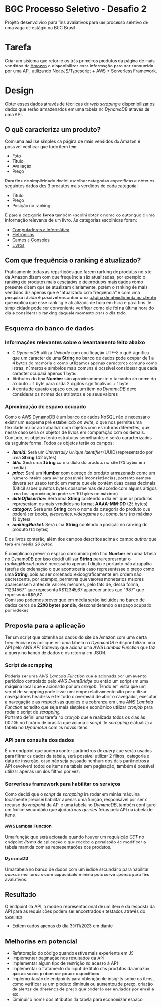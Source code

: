 # BGC Processo Seletivo - Desafio 2
Projeto desenvolvido para fins avaliativos para um processo seletivo de uma vaga de estágio na BGC Brasil

# Tarefa

Criar um sistema que retorne os três primeiros produtos da página de mais vendidos da [Amazon](https://amazon.com.br/bestsellers) e disponibilizar essa informação para ser consumida por uma API, utilizando NodeJS/Typescript + AWS + Serverless Framework.

# Design

Obter esses dados através de técnicas de *web scraping* e disponibilizar os dados que serão armazenados em uma tabela no *DynamoDB* através de uma API.

## O quê caracteriza um produto?

Com uma análise simples da página de mais vendidos da Amazon é possível verificar que todo item tem:

- Foto
- Título
- Avaliação
- Preço

Para fins de simplicidade decidi escolher categorias específicas e obter os seguintes dados dos 3 produtos mais vendidos de cada categoria:

- Título
- Preço
- Posição no ranking

E para a categoria **livros** também escolhi obter o nome do autor que é uma informação relevante de um livro. As categorias escolhidas foram:

- [Computadores e Informática](https://amazon.com.br/bestsellers/computers)
- [Eletrônicos](https://amazon.com.br/bestsellers/electronics)
- [Games e Consoles](https://amazon.com.br/bestsellers/videogames)
- [Livros](https://amazon.com.br/bestsellers/books)

## Com que frequência o ranking é atualizado?

Praticamente todas as repartições que fazem ranking de produtos no site da Amazon dizem com que frequência são atualizadas, por exemplo o ranking de produtos mais desejados e de produtos mais dados como presente dizem que se atualizam diariamente, porém o ranking de mais vendidos diz apenas que é "atualizado com frequência" e com uma pesquisa rápida é possível encontrar uma [página de atendimento ao cliente](https://www.amazon.com.br/gp/help/customer/display.html?nodeId=GGGMZK378RQPATDJ) que explica que esse ranking é atualizado de hora em hora e para fins de simplicidade pode ser conveniente verificar como ele foi na última hora do dia e considerar o ranking daquele momento para o dia todo.

## Esquema do banco de dados

### Informações relevantes sobre o levantamento feito abaixo

- O *DynamoDB* utiliza *Unicode* com codificação UTF-8 o quê significa que um caracter de uma **String** no banco de dados pode ocupar de 1 a 4 bytes de memória e como utilizamos apenas caracteres comuns como letras, números e símbolos mais comuns é possível considerar que cada caracter ocupará apenas 1 byte.  
- Atributos do tipo **Number** são aproximadamente o tamanho do nome do atributo + 1 byte para cada 2 dígitos significativos + 1 byte.  
- A conta de quanto espaço ocupa um item no *DynamoDB* deve considerar os nomes dos atributos e os seus valores.

### Aproximação do espaço ocupado


Como o [AWS DynamoDB](https://docs.aws.amazon.com/dynamodb/) é um banco de dados NoSQL não é necessário existir um esquema pré estabelicdo *on write*, o que nos permite uma flexidade maior ao trabalhar com objetos com estruturas diferentes, que nesse caso seria os objetos de livros em comparação com os demais. Contudo, os objetos terão estruturas semelhantes e serão caracterizados da seguinte forma. Todos os objetos terão os campos:

- ***itemId:*** Será um *Universally Unique Identifier* (UUID) representado por uma **String** (42 bytes)
- ***title:*** Será uma **String** com o título do produto no site (75 bytes em média)
- ***price:*** Será um **Number** com o preço do produto armazenado como um número inteiro para evitar possíveis inconsistências, portanto sempre deverá ser usado tendo em mente que ele contém duas casas decimais (Difícil saber quantos bytes consome mas de acordo com alguns artigos uma boa aproximação pode ser 10 bytes no máximo)
- ***dateOfInsertion:*** Será uma **String** contendo o dia em que os produtos representam os mais vendidos no format **AAAA-MM-DD** (25 bytes)
- ***category:*** Será uma **String** com o nome da categoria do produto que poderá ser *books, electronics, videogames* ou *computers* (no máximo 19 bytes)
- ***rankingMarket:*** Será uma **String** contendo a posição no ranking do produto (14 bytes)

E os livros conterão, além dos campos descritos acima o campo *author* que terá em média *26 bytes*.

É complicado prever o espaço consumido pelo tipo **Number** em uma tabela no DynamoDB por isso decidi utilizar **String** para representar o *rankingMarket* pois é necessário apenas 1 digito e portanto não atrapalha tarefas de ordenação o que aconteceria caso representasse o preço como uma **String**, pois ao ser ordenado lexicograficamente em ordem não decrescente, por exemplo, permitiria que valores monetários maiores aparecessem antes de valores menores, pelo fato de, dessa forma, "1234567" que representa R$12345,67 aparecer antes que "987" que representa R$9,87.  
Com isso podemos prever que em média serão incluídos no banco de dados cerca de **2298 bytes por dia**, desconsiderando o espaço ocupado por indexes.


## Proposta para a aplicação

Ter um script que obtenha os dados do site da Amazon com uma certa frequência e os coloque em uma tabela no *DynamoDB* e disponibilizar uma API pelo *AWS API Gateway* que aciona uma *AWS Lambda Function* que faz a query no banco de dados e os retorna em JSON.

### Script de scrapping

Poderia ser uma *AWS Lambda Function* que é acionada por um evento periódico controlado pelo *AWS EventBridge* ou então um script em uma máquina local que é acionado por um *cronjob*. Tendo em vista que um script de scrapping pode levar um tempo relativamente alto por utilizar navegadores headless e ter todo o overhead de abrir o navegador, executar a navegação e as respectivas queries e a cobrança em uma *AWS Lambda Function* acredito que seja mais simples e econômico utilizar *cronjob* para rodar o script de *scrapping*.  
Portanto defini uma tarefa no *cronjob* que é realizada todos os dias às 00:10h no horário de brasília que aciona o *script* de *scrapping* e atualiza a tabela no *DynamoDB* com os novos itens.

### API para consulta dos dados

É um endpoint que poderá conter parâmetros de *query* que serão usados para filtrar os dados da tabela, será possível utilizar 2 filtros, categoria e data de inserção, caso não seja passado nenhum dos dois parâmetros a API devolverá todos os items na tabela sem paginação, também é possível utilizar apenas um dos filtros por vez.

### Serverless framework para habilitar os serviços

Como decidi que o *script* de *scrapping* irá rodar em minha máquina localmente precisei habilitar apenas uma função, responsável por ser o recurso do *endpoint* da API e uma tabela no *DynamoDB*, também configurei um índice secundário que ajudará nas *queries* feitas pela API na tabela de itens.

#### AWS Lambda Function

Uma função que será acionada quando houver um requisição *GET* no endpoint */items* da aplicação e que recebe a permissão de modificar a tabela mantida com as representações dos produtos.

#### DynamoDB

Uma tabela no banco de dados com um índice secundário para habilitar *queries* melhores e com capacidade mínima pois serve apenas para fins avaliativos.

## Resultado

O endpoint da API, o modelo representacional de um item e da resposta da API para as requisições podem ser encontrados e testados através do [swagger](https://ricardo-emanuel01.github.io/bgc-internship-swagger).

- Exitem dados apenas do dia 30/11/2023 em diante

## Melhorias em potencial

- Refatoração do código quando estive mais experiente em JS
- Implementar paginação nos resultados da API
- Implementar algum tipo de restrição no acesso à API
- Implementar o tratamento do input de título dos produtos da amazon que as vezes podem ser pouco específicos
- Implementação de endpoints para obtenção de insights sobre os itens, como verificar se um produto diminuiu ou aumentou de preço, criação de alertas de diferença de preço que poderão ser enviados por email e etc.
- Diminuir o nome dos atributos da tabela para economizar espaço